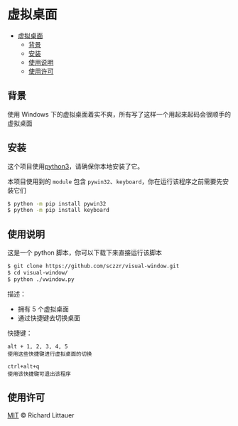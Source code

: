 # 虚拟桌面

- [虚拟桌面](#虚拟桌面)
  - [背景](#背景)
  - [安装](#安装)
  - [使用说明](#使用说明)
  - [使用许可](#使用许可)

## 背景
使用 Windows 下的虚拟桌面着实不爽，所有写了这样一个用起来起码会很顺手的虚拟桌面

## 安装
这个项目使用[python3](https://www.python.org/)，请确保你本地安装了它。

本项目使用到的 `module` 包含 `pywin32`、`keyboard`，你在运行该程序之前需要先安装它们
```sh
$ python -m pip install pywin32
$ python -m pip install keyboard
```

## 使用说明
这是一个 python 脚本，你可以下载下来直接运行该脚本
```sh
$ git clone https://github.com/sczzr/visual-window.git
$ cd visual-window/
$ python ./vwindow.py
```

描述：
- 拥有 5 个虚拟桌面
- 通过快捷键去切换桌面
  
快捷键：
```
alt + 1, 2, 3, 4, 5
使用这些快捷键进行虚拟桌面的切换

ctrl+alt+q
使用该快捷键可退出该程序
```

## 使用许可

[MIT](LICENSE) © Richard Littauer